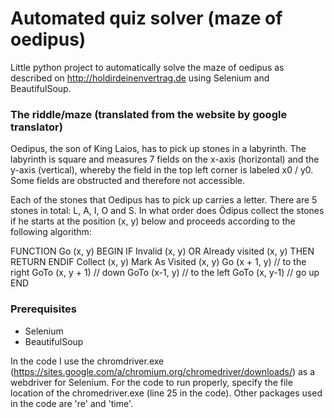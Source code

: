 # Automated quiz solver (maze of oedipus)
Little python project to automatically solve the maze of oedipus as described on http://holdirdeinenvertrag.de using Selenium and BeautifulSoup.

### The riddle/maze (translated from the website by google translator)
Oedipus, the son of King Laios, has to pick up stones in a labyrinth. The labyrinth is square and measures 7 fields on the x-axis (horizontal) and the y-axis (vertical), whereby the field in the top left corner is labeled x0 / y0. Some fields are obstructed and therefore not accessible.

Each of the stones that Oedipus has to pick up carries a letter. There are 5 stones in total: L, A, I, O and S. In what order does Ödipus collect the stones if he starts at the position (x, y) below and proceeds according to the following algorithm:

FUNCTION Go (x, y)
BEGIN
     IF Invalid (x, y) OR Already visited (x, y) THEN
         RETURN
     ENDIF
     Collect (x, y)
     Mark As Visited (x, y)
     Go (x + 1, y) // to the right
     GoTo (x, y + 1) // down
     GoTo (x-1, y) // to the left
     GoTo (x, y-1) // go up
END

### Prerequisites
* Selenium 
* BeautifulSoup

In the code I use the chromdriver.exe (https://sites.google.com/a/chromium.org/chromedriver/downloads/) as a webdriver for Selenium. For the code to run properly, specify the file location of the chromedriver.exe (line 25 in the code). Other packages used in the code are 're' and 'time'. 
